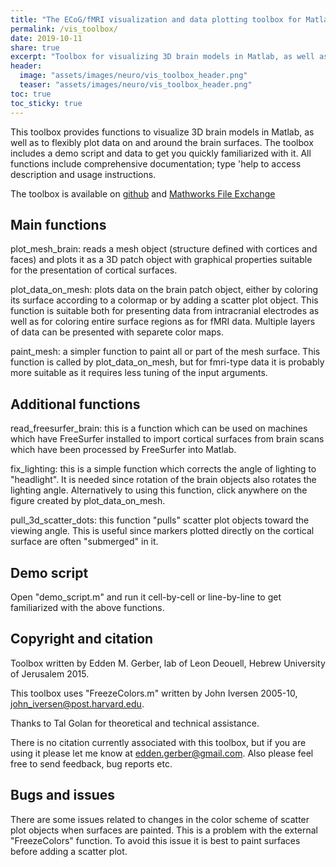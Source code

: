 ```yaml
---
title: "The ECoG/fMRI visualization and data plotting toolbox for Matlab"
permalink: /vis_toolbox/
date: 2019-10-11
share: true
excerpt: "Toolbox for visualizing 3D brain models in Matlab, as well as to flexibly plot data on and around the brain surfaces"
header:
  image: "assets/images/neuro/vis_toolbox_header.png"
  teaser: "assets/images/neuro/vis_toolbox_header.png"
toc: true
toc_sticky: true
---
```


This toolbox provides functions to visualize 3D brain models in Matlab, as well as to flexibly plot data on and around the brain surfaces. The toolbox includes a
demo script and data to get you quickly familiarized with it. All functions include comprehensive documentation; type 'help <function name> to access description and usage instructions.

The toolbox is available on [github](https://github.com/edden-gerber/ecog_fmri_visualization_matlab) and [Mathworks File Exchange](https://www.mathworks.com/matlabcentral/fileexchange/71634-anatomical-data-visualization-toolfbox-for-fmri-ecog)

## Main functions

plot_mesh_brain: reads a mesh object (structure defined with cortices and faces) and plots it as a 3D patch object with graphical properties suitable for the presentation of cortical surfaces.

plot_data_on_mesh: plots data on the brain patch object, either by coloring its surface according to a colormap or by adding a scatter plot object. This function is suitable both for presenting data from intracranial electrodes as well as for coloring entire surface regions as for fMRI data. Multiple layers of data can be presented with separete color maps.

paint_mesh: a simpler function to paint all or part of the mesh surface. This function is called by plot_data_on_mesh, but for fmri-type data it is probably more suitable as it requires less tuning of the input arguments.


## Additional functions

read_freesurfer_brain: this is a function which can be used on machines which have FreeSurfer installed to import cortical surfaces from brain scans which have been processed by FreeSurfer into Matlab.

fix_lighting: this is a simple function which corrects the angle of lighting to "headlight". It is needed since rotation of the brain objects also rotates the lighting angle. Alternatively to using this function, click anywhere on the figure created by plot_data_on_mesh.

pull_3d_scatter_dots: this function "pulls" scatter plot objects toward the viewing angle. This is useful since markers plotted directly on the cortical surface are often "submerged" in it.


## Demo script

Open "demo_script.m" and run it cell-by-cell or line-by-line to get familiarized with the above functions.


## Copyright and citation

Toolbox written by Edden M. Gerber, lab of Leon Deouell, Hebrew University of Jerusalem 2015.

This toolbox uses "FreezeColors.m" written by John Iversen 2005-10, john_iversen@post.harvard.edu.

Thanks to Tal Golan for theoretical and technical assistance.


There is no citation currently associated with this toolbox, but if you are using it please let me know at edden.gerber@gmail.com. Also please feel free to send feedback, bug reports etc.


## Bugs and issues
There are some issues related to changes in the color scheme of scatter plot objects when surfaces are painted. This is a problem with the external "FreezeColors" function. To avoid this issue it is best to paint surfaces before adding a scatter plot.
